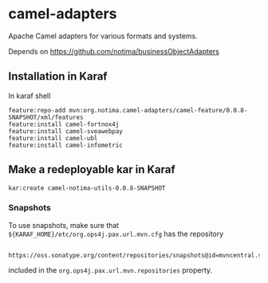 # camel-adapters
Apache Camel adapters for various formats and systems.

Depends on https://github.com/notima/businessObjectAdapters

## Installation in Karaf

In karaf shell

```
feature:repo-add mvn:org.notima.camel-adapters/camel-feature/0.0.8-SNAPSHOT/xml/features
feature:install camel-fortnox4j
feature:install camel-sveawebpay
feature:install camel-ubl
feature:install camel-infometric
```

## Make a redeployable kar in Karaf

	kar:create camel-notima-utils-0.0.8-SNAPSHOT

### Snapshots

To use snapshots, make sure that ``${KARAF_HOME}/etc/org.ops4j.pax.url.mvn.cfg`` has the repository 

     https://oss.sonatype.org/content/repositories/snapshots@id=mvncentral.snaps@snapshots
     
included in the ``org.ops4j.pax.url.mvn.repositories`` property.
